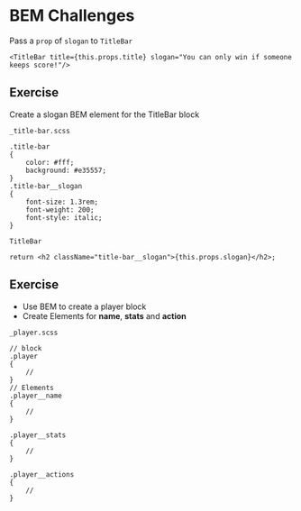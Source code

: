 # BEM Challenges

Pass a `prop` of `slogan` to `TitleBar`

`<TitleBar title={this.props.title} slogan="You can only win if someone keeps score!"/>`

## Exercise
Create a slogan BEM element for the TitleBar block

`_title-bar.scss`

```
.title-bar
{
    color: #fff;
    background: #e35557;
}
.title-bar__slogan
{
    font-size: 1.3rem;
    font-weight: 200;
    font-style: italic;
}
```

`TitleBar`

`return <h2 className="title-bar__slogan">{this.props.slogan}</h2>;`

## Exercise
* Use BEM to create a player block
* Create Elements for **name**, **stats** and **action**

`_player.scss`

```
// block
.player
{
    //
}
// Elements
.player__name
{
    //
}

.player__stats
{
    //
}

.player__actions
{
    //
}
```
